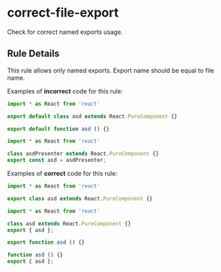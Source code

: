 # correct-file-export

Check for correct named exports usage.

## Rule Details

This rule allows only named exports. Export name should be equal to file name.

Examples of **incorrect** code for this rule:

```js
import * as React from 'react'

export default class asd extends React.PureComponent {}
```
```js
export default function asd () {}
```

```js
import * as React from 'react'

class asdPresenter extends React.PureComponent {}
export const asd = asdPresenter;
```

Examples of **correct** code for this rule:

```js
import * as React from 'react'

export class asd extends React.PureComponent {}
```
```js
import * as React from 'react'

class asd extends React.PureComponent {}
export { asd };
```
```js
export function asd () {}
```
```js
function asd () {}
export { asd };
```
